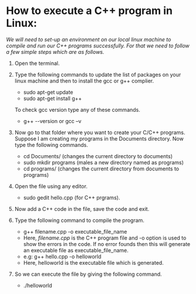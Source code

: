 # How to execute a C++ program in Linux:
*We will need to set-up an environment on our local linux machine to compile and run our C++ programs successfully. For that we need to follow a few simple steps which are as follows.*

1. Open the terminal.

2. Type the following commands to update the list of packages on your linux machine and then to install the gcc or g++ complier.
    - sudo apt-get update
    - sudo apt-get install g++
    
   To check gcc version type any of these commands.
    - g++ --version or gcc –v



3. Now go to that folder where you want to create your C/C++ programs. Suppose I am creating my programs in the Documents directory. Now type the following commands.
    - cd Documents/ (changes the current directory to documents)
    - sudo mkdir programs (males a new directory named as programs)
    - cd programs/ (changes the current directory from documents to programs)

4.  Open the file using any editor.
    - sudo gedit hello.cpp (for C++ prgrams).

5. Now add a C++ code in the file, save the code and exit.

6. Type the following command to compile the program.
    - g++ filename.cpp -o executable_file_name
    - Here, *filename.cpp* is the C++ program file and -o option is used to show the errors in the code. If no error founds then this will generate an executable file as executable_file_name.
    - e.g: g++ hello.cpp -o helloworld
    - Here, helloworld is the executable file which is generated. 

7. So we can execute the file by giving the following command.
    - ./helloworld


